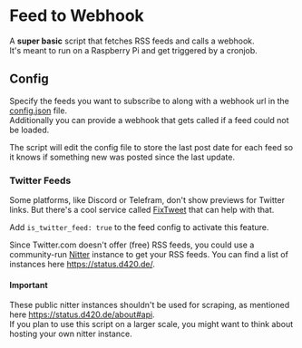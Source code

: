 # Feed to Webhook

A **super basic** script that fetches RSS feeds and calls a webhook.  
It's meant to run on a Raspberry Pi and get triggered by a cronjob.

## Config

Specify the feeds you want to subscribe to along with a webhook url in the [config.json](./config.json) file.  
Additionally you can provide a webhook that gets called if a feed could not be loaded.

The script will edit the config file to store the last post date for each feed so it knows if something new was posted since the last update.

### Twitter Feeds

Some platforms, like Discord or Telefram, don't show previews for Twitter links. But there's a cool service called [FixTweet](https://github.com/FixTweet/FixTweet) that can help with that.

Add `is_twitter_feed: true` to the feed config to activate this feature.

Since Twitter.com doesn't offer (free) RSS feeds, you could use a community-run [Nitter](https://github.com/zedeus/nitter) instance to get your RSS feeds. You can find a list of instances here <https://status.d420.de/>.

#### Important

These public nitter instances shouldn't be used for scraping, as mentioned here <https://status.d420.de/about#api>.  
If you plan to use this script on a larger scale, you might want to think about hosting your own nitter instance.
